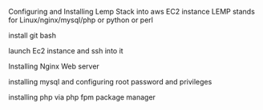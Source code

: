 
Configuring and Installing Lemp Stack into aws EC2 instance
LEMP stands for Linux/nginx/mysql/php or python or perl

install git bash

launch Ec2 instance and ssh into it

Installing Nginx Web server

installing mysql and configuring root password and privileges

installing php via php fpm package manager

